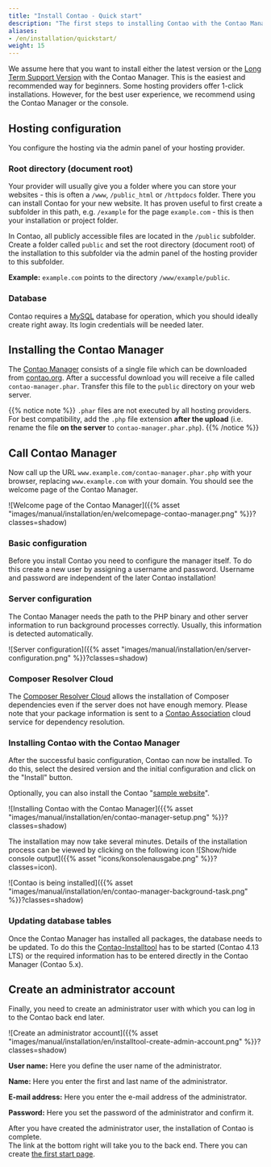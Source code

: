 ```yaml
---
title: "Install Contao - Quick start"
description: "The first steps to installing Contao with the Contao Manager."
aliases:
- /en/installation/quickstart/
weight: 15
---
```


We assume here that you want to install either the latest version or the [Long Term Support Version](https://docs.contao.org/manual/en/installation/update-contao/#long-term-support-versions) with the Contao Manager. This is the easiest and recommended way for beginners. Some hosting 
providers offer 1-click installations. However, for the best user experience, we recommend using the Contao Manager or the console.


## Hosting configuration

You configure the hosting via the admin panel of your hosting provider.

### Root directory (document root)

Your provider will usually give you a folder where you can store your websites - this is often a `/www`, `/public_html` or `/httpdocs`
folder. There you can install Contao for your new website. It has proven useful to first create a subfolder in this 
path, e.g. `/example` for the page `example.com` - this is then your installation or project folder.

In Contao, all publicly accessible files are located in the `/public` subfolder. Create a folder called `public` and
set the root directory (document root) of the installation to this subfolder via the admin panel of the hosting provider
to this subfolder.

**Example:** `example.com` points to the directory `/www/example/public`.

### Database

Contao requires a [MySQL](../../installation/system-requirements/#mysql-minimum-requirements) database for operation, which you 
should ideally create right away. Its login credentials will be needed later.


## Installing the Contao Manager

The [Contao Manager](../../installation/contao-manager/) consists of a single file which can be downloaded from 
[contao.org](https://contao.org/en/download). After a successful download you will receive a file called `contao-manager.phar`. 
Transfer this file to the `public` directory on your web server.

{{% notice note %}}
`.phar` files are not executed by all hosting providers. For best compatibility, add the `.php` file extension 
<b>after the upload</b> (i.e. rename the file <b>on the server</b> to `contao-manager.phar.php`).
{{% /notice %}}

## Call Contao Manager

Now call up the URL `www.example.com/contao-manager.phar.php` with your browser, replacing `www.example.com` with your domain.
You should see the welcome page of the Contao Manager.

![Welcome page of the Contao Manager]({{% asset "images/manual/installation/en/welcomepage-contao-manager.png" %}}?classes=shadow)

### Basic configuration

Before you install Contao you need to configure the manager itself. To do this create a new user by
assigning a username and password. Username and password are independent of the later Contao installation!


### Server configuration

The Contao Manager needs the path to the PHP binary and other server information to run background processes correctly. 
Usually, this information is detected automatically.

![Server configuration]({{% asset "images/manual/installation/en/server-configuration.png" %}}?classes=shadow)


### Composer Resolver Cloud

The [Composer Resolver Cloud](https://composer-resolver.cloud/) allows the installation of Composer dependencies even 
if the server does not have enough memory. Please note that your package information is sent to a 
[Contao Association](https://association.contao.org/) cloud service for dependency resolution.


### Installing Contao with the Contao Manager

After the successful basic configuration, Contao can now be installed. To do this, select the desired version
and the initial configuration and click on the "Install" button.

Optionally, you can also install the Contao "[sample website](https://demo.contao.org/)".

![Installing Contao with the Contao Manager]({{% asset "images/manual/installation/en/contao-manager-setup.png" %}}?classes=shadow)

The installation may now take several minutes. Details of the installation process can be viewed by clicking on the following 
icon ![Show/hide console output]({{% asset "icons/konsolenausgabe.png" %}}?classes=icon).



![Contao is being installed]({{% asset "images/manual/installation/en/contao-manager-background-task.png" %}}?classes=shadow)


### Updating database tables

Once the Contao Manager has installed all packages, the database needs to be updated. To do this 
the [Contao-Installtool](../contao-installtool/) has to be started (Contao 4.13 LTS) or the required information has to be entered 
directly in the Contao Manager (Contao 5.x). 


## Create an administrator account

Finally, you need to create an administrator user with which you can log in to the Contao back end later.

![Create an administrator account]({{% asset "images/manual/installation/en/installtool-create-admin-account.png" %}}?classes=shadow)

**User name:** Here you define the user name of the administrator.

**Name:** Here you enter the first and last name of the administrator.

**E-mail address:** Here you enter the e-mail address of the administrator.

**Password:** Here you set the password of the administrator and confirm it.

After you have created the administrator user, the installation of Contao is complete.  
The link at the bottom right will take you to the back end. There you can create 
[the first start page](../../guides/add-first-index-page/).
